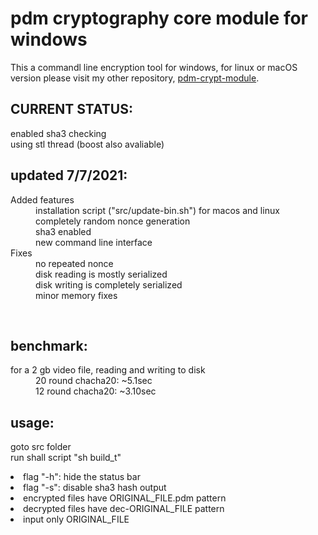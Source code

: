 <h1>pdm cryptography core module for windows</h1>
<p>
This a commandl line encryption tool for windows, for linux or macOS version please visit my other repository, 
  <a href="https://github.com/2042Third/pdm-crypt-module" target="_blank">pdm-crypt-module</a>.
</p>
<h2>CURRENT STATUS:</h2>
enabled sha3 checking<br />
using stl thread (boost also avaliable)<br />
<h2>updated 7/7/2021: </h2>
<dl>
<dt>Added features</dt>
<dd>installation script ("src/update-bin.sh") for macos and linux</dd>
<dd>completely random nonce generation</dd>
<dd>sha3 enabled</dd>
<dd>new command line interface</dd>
<dt>Fixes</dt>
  <dd>no repeated nonce</dd>
  <dd>disk reading is mostly serialized</dd>
  <dd>disk writing is completely serialized</dd>
  <dd>minor memory fixes</dd>
</dl>
<br />
<h2>benchmark:</h2>
<dl>
<dt>for a 2 gb video file, reading and writing to disk </dt>
<dd>20 round chacha20: ~5.1sec </dd>
<dd>12 round chacha20: ~3.10sec </dd>
  <dl>
<h2>usage:</h2>
<p>
goto src folder<br />
run shall script "sh build_t"<br />
<dl>
<li>flag "-h": hide the status bar</li>
<li>flag "-s": disable sha3 hash output</li>

<li>encrypted files have ORIGINAL_FILE.pdm pattern</li>
<li>decrypted files have dec-ORIGINAL_FILE pattern</li>
<li>input only ORIGINAL_FILE</li>

</dl>
</p>

